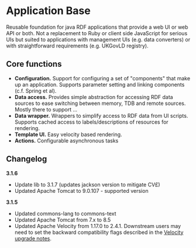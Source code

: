 # Application Base

Reusable foundation for java RDF applications that provide a web UI or web API or both. Not a replacement to Ruby or client side JavaScript for serious UIs but suited to applications with management UIs (e.g. data converters) or with straightforward requirements (e.g. UKGovLD registry).

## Core functions

   * **Configuration.** Support for configuring a set of "components" that make up an application. Supports parameter setting and linking components (c.f. Spring et al).
   * **Data access.**   Provides simple abstraction for accessing RDF data sources to ease switching between memory, TDB and remote sources. Mostly there to support ...
   * **Data wrapper.**  Wrappers to simplify access to RDF data from UI scripts. Supports cached access to labels/descriptions of resources for rendering.
   * **Template UI.**   Easy velocity based rendering. 
   * **Actions.**       Configurable asynchronous tasks

## Changelog

**3.1.6**
   * Update lib to 3.1.7 (updates jackson version to mitigate CV£)
   * Updated Apache Tomcat to 9.0.107 - supported version

**3.1.5**
   * Updated commons-lang to commons-text
   * Updated Apache Tomcat from 7.x to 8.5
   * Updated Apache Velocity from 1.17.0 to 2.4.1. Downstream users may need to set the backward compatibility flags described in the [Velocity upgrade notes](https://velocity.apache.org/engine/2.4.1/upgrading.html#upgrading-from-velocity-17-to-velocity-20).
